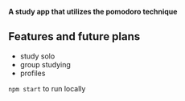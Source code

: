 **A study app that utilizes the pomodoro technique**
## Features and future plans
- study solo
- group studying
- profiles

`npm start` to run locally
